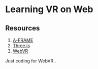 Learning VR on Web
====================

## Resources

1. [A-FRAME](https://aframe.io/docs/guide/)
1. [Three.js](http://threejs.org)
1. [WebVR](http://mozvr.com/#start)

Just coding for WebVR..


